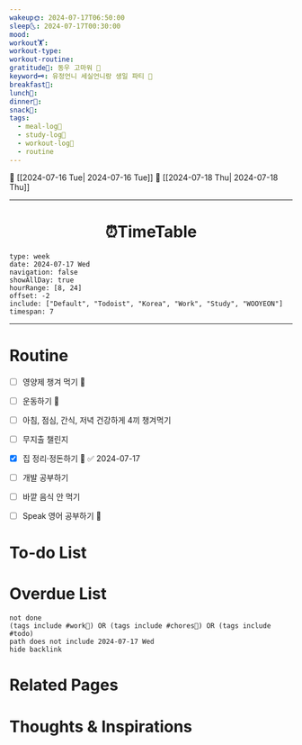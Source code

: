 ```yaml
---
wakeup🌞: 2024-07-17T06:50:00
sleep🌜: 2024-07-17T00:30:00
mood: 
workout🏋️: 
workout-type: 
workout-routine: 
gratitude🙏: 동우 고마워 🥹
keyword🗝️: 유정언니 세실언니랑 생일 파티 🎉
breakfast🍳: 
lunch🍚: 
dinner🥗: 
snack🍬: 
tags:
  - meal-log📝
  - study-log📓
  - workout-log💪
  - routine
---
```


🔺 [[2024-07-16 Tue| 2024-07-16 Tue]]
🔻 [[2024-07-18 Thu| 2024-07-18 Thu]]
___
<h1> <center>⏰TimeTable </center> </h1>

```gEvent
type: week
date: 2024-07-17 Wed
navigation: false
showAllDay: true
hourRange: [8, 24]
offset: -2
include: ["Default", "Todoist", "Korea", "Work", "Study", "WOOYEON"]
timespan: 7
```

--- 


# Routine 

- [ ] 영양제 챙겨 먹기 🔼 
- [ ] 운동하기 🔼
- [ ] 아침, 점심, 간식, 저녁 건강하게 4끼 챙겨먹기
- [ ] 무지출 챌린지 
- [x] 집 정리·정돈하기 🔼 ✅ 2024-07-17
- [ ] 개발 공부하기
- [ ] 바깥 음식 안 먹기 
- [ ] Speak 영어 공부하기 🔼 


# To-do List


# Overdue List
```tasks
not done
(tags include #work💼) OR (tags include #chores🧺) OR (tags include #todo)
path does not include 2024-07-17 Wed
hide backlink
```

# Related Pages



# Thoughts & Inspirations

